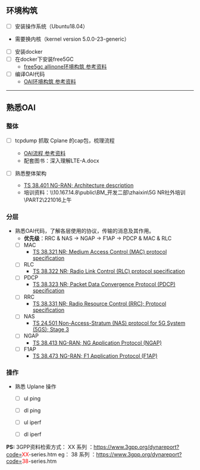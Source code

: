 ## 环境构筑
- [ ] 安装操作系统（Ubuntu18.04）
 * 需要换内核（kernel version 5.0.0-23-generic）
- [ ] 安装docker
- [ ] 在docker下安装free5GC
  * [free5gc allinone环境构筑 参考资料](https://github.com/free5gc/free5gc/wiki)
- [ ] 编译OAI代码
  * [OAI环境构筑 参考资料](https://gitlab.eurecom.fr/oai/openairinterface5g/-/blob/develop/doc/BUILD.md)

---

## 熟悉OAI
### 整体
- [ ] tcpdump 抓取 Cplane 的cap包，梳理流程
  * [OAI流程 参考资料](https://statics.teams.cdn.office.net/evergreen-assets/safelinks/1/atp-safelinks.html)
  * 配套图书：深入理解LTE-A.docx

- [ ] 熟悉整体架构
    * [TS 38.401 NG-RAN; Architecture description](https://www.3gpp.org/ftp/Specs/archive/38_series/38.401/38401-h30.zip)
    * 培训资料：\\\\10.167.14.8\public\BM_开发二部\zhaixin\5G NR社外培训\PART2\221016上午

### 分层
* 熟悉OAI代码，了解各层使用的协议，传输的消息及其作用。
  * **优先级**：RRC & NAS -> NGAP -> F1AP -> PDCP & MAC & RLC
  - [ ] MAC
    * [TS 38.321 NR; Medium Access Control (MAC) protocol specification](https://www.3gpp.org/ftp/Specs/archive/38_series/38.321/38321-h30.zip)
  - [ ] RLC
    * [TS 38.322 NR; Radio Link Control (RLC) protocol specification](https://www.3gpp.org/ftp/Specs/archive/38_series/38.322/38322-h20.zip)
  - [ ] PDCP
    * [TS 38.323 NR; Packet Data Convergence Protocol (PDCP) specification](https://www.3gpp.org/ftp/Specs/archive/38_series/38.323/38323-h30.zip)
  - [ ] RRC
    * [TS 38.331 NR; Radio Resource Control (RRC); Protocol specification](https://www.3gpp.org/ftp/Specs/archive/38_series/38.331/38331-g41.zip)
  - [ ] NAS
    * [TS 24.501 Non-Access-Stratum (NAS) protocol for 5G System (5GS); Stage 3](https://www.3gpp.org/ftp/Specs/archive/24_series/24.501/24501-h90.zip)
  - [ ] NGAP
    * [TS 38.413 NG-RAN; NG Application Protocol (NGAP)](https://www.3gpp.org/ftp//Specs/archive/38_series/38.413/38413-f80.zip)
  - [ ] F1AP
    * [TS 38.473 NG-RAN; F1 Application Protocol (F1AP)](https://www.3gpp.org/ftp//Specs/archive/38_series/38.473/38473-g31.zip)


### 操作
* 熟悉 Uplane 操作
  - [ ] ul ping
  - [ ] dl ping
  - [ ] ul iperf
  - [ ] dl iperf


**PS:**
3GPP资料检索方式：
XX 系列 ：https://www.3gpp.org/dynareport?code=<font color="red">XX</font>-series.htm
eg：
38 系列 ：https://www.3gpp.org/dynareport?code=<font color="red">38</font>-series.htm